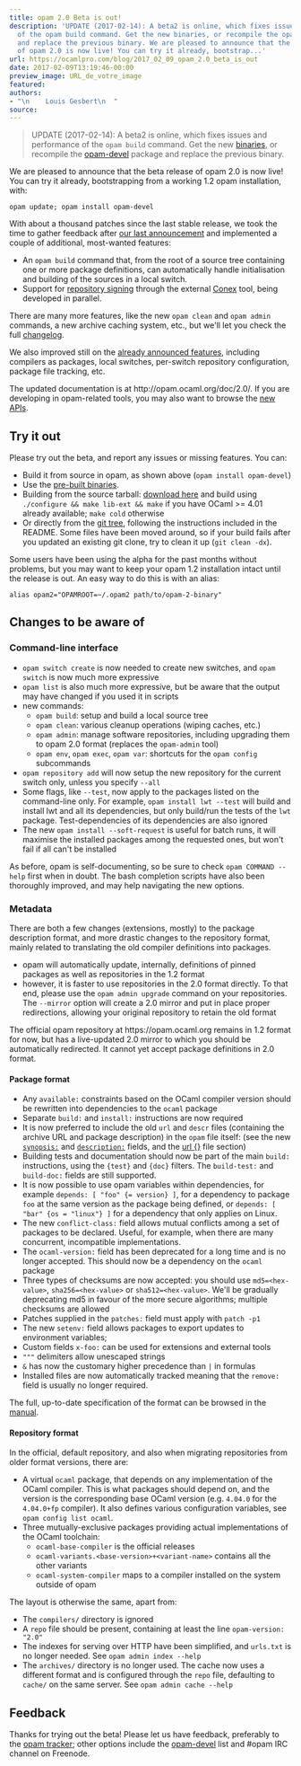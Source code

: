 ```yaml
---
title: opam 2.0 Beta is out!
description: 'UPDATE (2017-02-14): A beta2 is online, which fixes issues and performance
  of the opam build command. Get the new binaries, or recompile the opam-devel package
  and replace the previous binary. We are pleased to announce that the beta release
  of opam 2.0 is now live! You can try it already, bootstrap...'
url: https://ocamlpro.com/blog/2017_02_09_opam_2.0_beta_is_out
date: 2017-02-09T13:19:46-00:00
preview_image: URL_de_votre_image
featured:
authors:
- "\n    Louis Gesbert\n  "
source:
---
```


<blockquote>
<p>UPDATE (2017-02-14): A beta2 is online, which fixes issues and performance of
the <code>opam build</code> command. Get the new
<a href="https://github.com/ocaml/opam/releases/tag/2.0.0-beta2">binaries</a>, or
recompile the <a href="http://opam.ocaml.org/packages/opam-devel/">opam-devel</a> package
and replace the previous binary.</p>
</blockquote>
<p>We are pleased to announce that the beta release of opam 2.0 is now live! You
can try it already, bootstrapping from a working 1.2 opam installation, with:</p>
<pre><code class="language-shell-session">opam update; opam install opam-devel
</code></pre>
<p>With about a thousand patches since the last stable release, we took the time to
gather feedback after <a href="https://ocamlpro.com/opam-2-0-preview">our last announcement</a> and
implemented a couple of additional, most-wanted features:</p>
<ul>
<li>An <code>opam build</code> command that, from the root of a source tree containing one
or more package definitions, can automatically handle initialisation and
building of the sources in a local switch.
</li>
<li>Support for
<a href="https://github.com/hannesm/conex-paper/raw/master/paper.pdf">repository signing</a>
through the external <a href="https://github.com/hannesm/conex">Conex</a> tool, being
developed in parallel.
</li>
</ul>
<p>There are many more features, like the new <code>opam clean</code> and <code>opam admin</code>
commands, a new archive caching system, etc., but we'll let you check the full
<a href="https://github.com/ocaml/opam/blob/2.0.0-beta/CHANGES">changelog</a>.</p>
<p>We also improved still on the
<a href="https://ocamlpro.com/opam-2-0-preview/#Afewhighlights">already announced features</a>, including
compilers as packages, local switches, per-switch repository configuration,
package file tracking, etc.</p>
<p>The updated documentation is at http://opam.ocaml.org/doc/2.0/. If you are
developing in opam-related tools, you may also want to browse the
<a href="https://opam.ocaml.org/doc/2.0/api/index.html">new APIs</a>.</p>
<h2>Try it out</h2>
<p>Please try out the beta, and report any issues or missing features. You can:</p>
<ul>
<li>Build it from source in opam, as shown above (<code>opam install opam-devel</code>)
</li>
<li>Use the <a href="https://github.com/ocaml/opam/releases/tag/2.0.0-beta">pre-built binaries</a>.
</li>
<li>Building from the source tarball:
<a href="https://github.com/ocaml/opam/releases/download/2.0.0-beta/opam-full-2.0.0-beta.tar.gz">download here</a>
and build using <code>./configure &amp;&amp; make lib-ext &amp;&amp; make</code> if you have OCaml &gt;=
4.01 already available; <code>make cold</code> otherwise
</li>
<li>Or directly from the
<a href="https://github.com/ocaml/opam/tree/2.0.0-beta">git tree</a>, following the
instructions included in the README. Some files have been moved around, so if
your build fails after you updated an existing git clone, try to clean it up
(<code>git clean -dx</code>).
</li>
</ul>
<p>Some users have been using the alpha for the past months without problems, but
you may want to keep your opam 1.2 installation intact until the release is out.
An easy way to do this is with an alias:</p>
<pre><code class="language-shell-session">alias opam2=&quot;OPAMROOT=~/.opam2 path/to/opam-2-binary&quot;
</code></pre>
<h2>Changes to be aware of</h2>
<h3>Command-line interface</h3>
<ul>
<li><code>opam switch create</code> is now needed to create new switches, and <code>opam switch</code>
is now much more expressive
</li>
<li><code>opam list</code> is also much more expressive, but be aware that the output may
have changed if you used it in scripts
</li>
<li>new commands:
<ul>
<li><code>opam build</code>: setup and build a local source tree
</li>
<li><code>opam clean</code>: various cleanup operations (wiping caches, etc.)
</li>
<li><code>opam admin</code>: manage software repositories, including upgrading them to
opam 2.0 format (replaces the <code>opam-admin</code> tool)
</li>
<li><code>opam env</code>, <code>opam exec</code>, <code>opam var</code>: shortcuts for the <code>opam config</code> subcommands
</li>
</ul>
</li>
<li><code>opam repository add</code> will now setup the new repository for the current switch
only, unless you specify <code>--all</code>
</li>
<li>Some flags, like <code>--test</code>, now apply to the packages listed on the
command-line only. For example, <code>opam install lwt --test</code> will build and
install lwt and all its dependencies, but only build/run the tests of the
<code>lwt</code> package. Test-dependencies of its dependencies are also ignored
</li>
<li>The new <code>opam install --soft-request</code> is useful for batch runs, it will
maximise the installed packages among the requested ones, but won't fail if
all can't be installed
</li>
</ul>
<p>As before, opam is self-documenting, so be sure to check <code>opam COMMAND --help</code>
first when in doubt. The bash completion scripts have also been thoroughly
improved, and may help navigating the new options.</p>
<h3>Metadata</h3>
<p>There are both a few changes (extensions, mostly) to the package description
format, and more drastic changes to the repository format, mainly related to
translating the old compiler definitions into packages.</p>
<ul>
<li>opam will automatically update, internally, definitions of pinned packages as
well as repositories in the 1.2 format
</li>
<li>however, it is faster to use repositories in the 2.0 format directly. To that
end, please use the <code>opam admin upgrade</code> command on your repositories. The
<code>--mirror</code> option will create a 2.0 mirror and put in place proper
redirections, allowing your original repository to retain the old format
</li>
</ul>
<p>The official opam repository at https://opam.ocaml.org remains in 1.2 format for
now, but has a live-updated 2.0 mirror to which you should be automatically
redirected. It cannot yet accept package definitions in 2.0 format.</p>
<h4>Package format</h4>
<ul>
<li>Any <code>available:</code> constraints based on the OCaml compiler version should be
rewritten into dependencies to the <code>ocaml</code> package
</li>
<li>Separate <code>build:</code> and <code>install:</code> instructions are now required
</li>
<li>It is now preferred to include the old <code>url</code> and <code>descr</code> files (containing the
archive URL and package description) in the <code>opam</code> file itself: (see the new
<a href="http://opam.ocaml.org/doc/2.0/Manual.html#opamfield-synopsis"><code>synopsis:</code></a>
and
<a href="http://opam.ocaml.org/doc/2.0/Manual.html#opamfield-description"><code>description:</code></a>
fields, and the
<a href="http://opam.ocaml.org/doc/2.0/Manual.html#opamsection-url">url {}</a> file
section)
</li>
<li>Building tests and documentation should now be part of the main <code>build:</code>
instructions, using the <code>{test}</code> and <code>{doc}</code> filters. The <code>build-test:</code> and
<code>build-doc:</code> fields are still supported.
</li>
<li>It is now possible to use opam variables within dependencies, for example
<code>depends: [ &quot;foo&quot; {= version} ]</code>, for a dependency to package <code>foo</code> at the
same version as the package being defined, or <code>depends: [ &quot;bar&quot; {os = &quot;linux&quot;} ]</code> for a dependency that only applies on Linux.
</li>
<li>The new <code>conflict-class:</code> field allows mutual conflicts among a set of
packages to be declared. Useful, for example, when there are many concurrent,
incompatible implementations.
</li>
<li>The <code>ocaml-version:</code> field has been deprecated for a long time and is no
longer accepted. This should now be a dependency on the <code>ocaml</code> package
</li>
<li>Three types of checksums are now accepted: you should use <code>md5=&lt;hex-value&gt;</code>,
<code>sha256=&lt;hex-value&gt;</code> or <code>sha512=&lt;hex-value&gt;</code>. We'll be gradually deprecating
md5 in favour of the more secure algorithms; multiple checksums are allowed
</li>
<li>Patches supplied in the <code>patches:</code> field must apply with <code>patch -p1</code>
</li>
<li>The new <code>setenv:</code> field allows packages to export updates to environment
variables;
</li>
<li>Custom fields <code>x-foo:</code> can be used for extensions and external tools
</li>
<li><code>&quot;&quot;&quot;</code> delimiters allow unescaped strings
</li>
<li><code>&amp;</code> has now the customary higher precedence than <code>|</code> in formulas
</li>
<li>Installed files are now automatically tracked meaning that the <code>remove:</code>
field is usually no longer required.
</li>
</ul>
<p>The full, up-to-date specification of the format can be browsed in the
<a href="http://opam.ocaml.org/doc/2.0/Manual.html#opam">manual</a>.</p>
<h4>Repository format</h4>
<p>In the official, default repository, and also when migrating repositories from
older format versions, there are:</p>
<ul>
<li>A virtual <code>ocaml</code> package, that depends on any implementation of the OCaml
compiler. This is what packages should depend on, and the version is the
corresponding base OCaml version (e.g. <code>4.04.0</code> for the <code>4.04.0+fp</code> compiler).
It also defines various configuration variables, see <code>opam config list ocaml</code>.
</li>
<li>Three mutually-exclusive packages providing actual implementations of the
OCaml toolchain:
<ul>
<li><code>ocaml-base-compiler</code> is the official releases
</li>
<li><code>ocaml-variants.&lt;base-version&gt;+&lt;variant-name&gt;</code> contains all the other
variants
</li>
<li><code>ocaml-system-compiler</code> maps to a compiler installed on the system
outside of opam
</li>
</ul>
</li>
</ul>
<p>The layout is otherwise the same, apart from:</p>
<ul>
<li>The <code>compilers/</code> directory is ignored
</li>
<li>A <code>repo</code> file should be present, containing at least the line <code>opam-version: &quot;2.0&quot;</code>
</li>
<li>The indexes for serving over HTTP have been simplified, and <code>urls.txt</code> is no
longer needed. See <code>opam admin index --help</code>
</li>
<li>The <code>archives/</code> directory is no longer used. The cache now uses a different
format and is configured through the <code>repo</code> file, defaulting to <code>cache/</code> on
the same server. See <code>opam admin cache --help</code>
</li>
</ul>
<h2>Feedback</h2>
<p>Thanks for trying out the beta! Please let us have feedback, preferably to the
<a href="https://github.com/ocaml/opam/issues">opam tracker</a>; other options include the
<a href="mailto:opam-devel@lists.ocaml.org">opam-devel</a> list and #opam IRC channel on
Freenode.</p>

